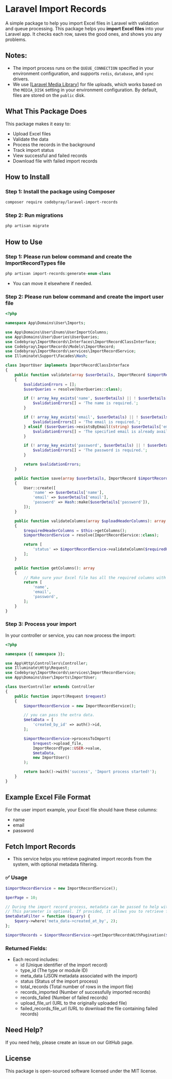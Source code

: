 # Laravel Import Records

A simple package to help you import Excel files in Laravel with validation and queue processing.
This package helps you **import Excel files** into your Laravel app. It checks each row, saves the good ones, and shows you any problems.

## Notes:
- The import process runs on the `QUEUE_CONNECTION` specified in your environment configuration, and supports `redis`, `database`, and `sync` drivers.
- We use [[Laravel Media Library](https://github.com/spatie/laravel-medialibrary)] for file uploads, which works based on the `MEDIA_DISK` setting in your environment configuration. By default, files are stored on the `public` disk.

## What This Package Does

This package makes it easy to:
- Upload Excel files
- Validate the data
- Process the records in the background
- Track import status
- View successful and failed records
- Download file with failed import records

## How to Install

### Step 1: Install the package using Composer

```bash
composer require codebyray/laravel-import-records
```

### Step 2: Run migrations

```bash
php artisan migrate
```

## How to Use

### Step 1: Please run below command and create the ImportRecordTypes file
```php
php artisan import-records:generate-enum-class
```
- You can move it elsewhere if needed.


### Step 2: Please run below command and create the import user file


```php
<?php

namespace App\Domains\User\Imports;

use App\Domains\User\Enums\UserImportColumns;
use App\Domains\User\Queries\UserQueries;
use Codebyray\ImportRecords\Interfaces\ImportRecordClassInterface;
use Codebyray\ImportRecords\Models\ImportRecord;
use Codebyray\ImportRecords\services\ImportRecordService;
use Illuminate\Support\Facades\Hash;

class ImportUser implements ImportRecordClassInterface
{
    public function validate(array $userDetails, ImportRecord $importRecord): array
    {
        $validationErrors = [];
        $userQueries = resolve(UserQueries::class);

        if (! array_key_exists('name', $userDetails) || ! $userDetails['name']) {
            $validationErrors[] = 'The name is required.';
        }

        if (! array_key_exists('email', $userDetails) || ! $userDetails['email']) {
            $validationErrors[] = 'The email is required.';
        } elseif ($userQueries->existsByEmail((string) $userDetails['email'])) {
            $validationErrors[] = 'The specified email is already available in our records.';
        }

        if (! array_key_exists('password', $userDetails) || ! $userDetails['password']) {
            $validationErrors[] = 'The password is required.';
        }

        return $validationErrors;
    }

    public function save(array $userDetails, ImportRecord $importRecord): void
    {
        User::create([
            'name' => $userDetails['name'],
            'email' => $userDetails['email'],
            'password' => Hash::make($userDetails['password']),
        ]);
    }

    public function validateColumns(array $uploadHeaderColumns): array
    {
        $requiredHeaderColumns = $this->getColumns();
        $importRecordService = resolve(ImportRecordService::class);

        return [
            'status' => $importRecordService->validateColumn($requiredHeaderColumns, $uploadHeaderColumns),
        ];
    }

    public function getColumns(): array
    {
        // Make sure your Excel file has all the required columns with the exact same names.
        return [
            'name',
            'email',
            'password',
        ];
    }
}
```

### Step 3: Process your import

In your controller or service, you can now process the import:

```php
<?php

namespace {{ namespace }};

use App\Http\Controllers\Controller;
use Illuminate\Http\Request;
use Codebyray\ImportRecords\services\ImportRecordService;
use App\Domains\User\Imports\ImportUser;

class UserController extends Controller
{
    public function import(Request $request)
    {
        $importRecordService = new ImportRecordService();

        // you can pass the extra data.
        $metaData = [
            'created_by_id' => auth()->id,
        ];

        $importRecordService->processToImport(
            $request->upload_file,
            ImportRecordType::USER->value,
            $metaData,
            new ImportUser()
        );

        return back()->with('success', 'Import process started!');
    }
}
```

## Example Excel File Format

For the user import example, your Excel file should have these columns:
- name
- email
- password

## Fetch Import Records

- This service helps you retrieve paginated import records from the system, with optional metadata filtering.

### ✅ Usage
```php
$importRecordService = new ImportRecordService();

$perPage = 10;

// During the import record process, metadata can be passed to help with filtering.
// This parameter is optional. If provided, it allows you to retrieve filtered data based on the metadata.
$metaDataFilter = function ($query) {
    $query->where('meta_data->created_at_by', 2);
};

$importRecords = $importRecordService->getImportRecordsWithPagination($perPage, $metaDataFilter);
```

### Returned Fields:
- Each record includes:
    - id (Unique identifier of the import record)
    - type_id (The type or module ID)
    - meta_data (JSON metadata associated with the import)
    - status (Status of the import process)
    - total_records (Total number of rows in the import file)
    - records_imported (Number of successfully imported records)
    - records_failed (Number of failed records)
    - upload_file_url (URL to the originally uploaded file)
    - failed_records_file_url (URL to download the file containing failed records)

## Need Help?

If you need help, please create an issue on our GitHub page.

## License

This package is open-sourced software licensed under the MIT license.
